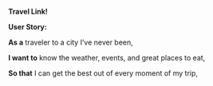 **Travel Link!**

**User Story:**

**As a** traveler to a city I’ve never been,

**I want to** know the weather, events, and great places to eat, 

**So that** I can get the best out of every moment of my trip,

